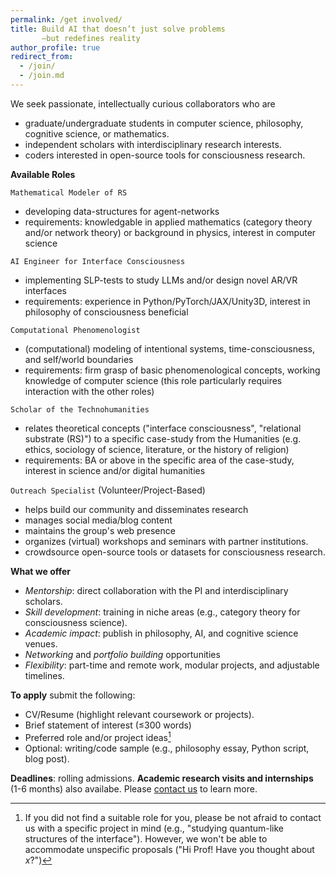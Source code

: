 ```yaml
---
permalink: /get involved/
title: Build AI that doesn’t just solve problems
       —but redefines reality 
author_profile: true
redirect_from: 
  - /join/
  - /join.md
---
```


<p> </p>
<p> </p>
We seek passionate, intellectually curious collaborators who are 

* graduate/undergraduate students in computer science, philosophy, cognitive science, or mathematics.
* independent scholars with interdisciplinary research interests.
* coders interested in open-source tools for consciousness research.

**Available Roles**

`Mathematical Modeler of RS`
  * developing data-structures for agent-networks
  * requirements: knowledgable in applied mathematics (category theory and/or network theory) or background in physics, interest in computer science
  
`AI Engineer for Interface Consciousness`
  * implementing SLP-tests to study LLMs and/or design novel AR/VR interfaces
  * requirements: experience in Python/PyTorch/JAX/Unity3D, interest in philosophy of consciousness beneficial 

`Computational Phenomenologist`
  * (computational) modeling of intentional systems, time-consciousness, and self/world boundaries 
  * requirements: firm grasp of basic phenomenological concepts, working knowledge of computer science (this role particularly requires interaction with the other roles)

`Scholar of the Technohumanities` 
  * relates theoretical concepts ("interface consciousness", "relational substrate (RS)") to a specific case-study from the Humanities (e.g. ethics, sociology of science, literature, or the history of religion)
  * requirements: BA or above in the specific area of the case-study, interest in science and/or digital humanities

`Outreach Specialist` (Volunteer/Project-Based)
  * helps build our community and disseminates research
  * manages social media/blog content 
  * maintains the group's web presence
  * organizes (virtual) workshops and seminars with partner institutions.
  * crowdsource open-source tools or datasets for consciousness research.

**What we offer**

* _Mentorship_: direct collaboration with the PI and interdisciplinary scholars.
* _Skill development_: training in niche areas (e.g., category theory for consciousness science).
* _Academic impact_: publish in philosophy, AI, and cognitive science venues.
* _Networking_ and _portfolio building_ opportunities
* _Flexibility_: part-time and remote work, modular projects, and adjustable timelines.

**To apply** submit the following:

* CV/Resume (highlight relevant coursework or projects).
* Brief statement of interest (≤300 words)
* Preferred role and/or project ideas[^1]
* Optional: writing/code sample (e.g., philosophy essay, Python script, blog post).

[^1]: If you did not find a suitable role for you, please be not afraid to contact us with a specific project in mind (e.g., "studying quantum-like structures of the interface"). However, we won't be able to accommodate unspecific proposals ("Hi Prof! Have you thought about _x_?")

**Deadlines**: rolling admissions. **Academic research visits and internships** (1-6 months) also availabe. Please [contact us](mailto:robert.prentner@amcs.science) to learn more.